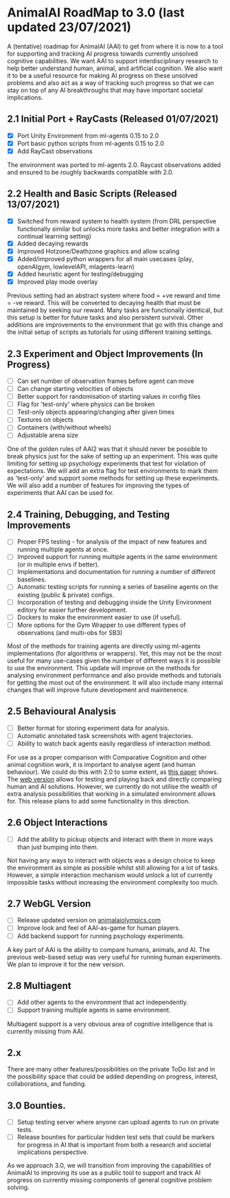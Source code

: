 # AnimalAI RoadMap to 3.0 (last updated 23/07/2021)

A (tentative) roadmap for AnimalAI (AAI) to get from where it is now to a tool for supporting and tracking AI progress towards currently unsolved cognitive capabilities. We want AAI to support interdisciplinary research to help better understand human, animal, and artificial cognition. We also want it to be a useful resource for making AI progress on these unsolved problems and also act as a way of tracking such progress so that we can stay on top of any AI breakthroughs that may have important societal implications.

## 2.1 Initial Port + RayCasts (Released 01/07/2021)

- [x] Port Unity Environment from ml-agents 0.15 to 2.0
- [x] Port basic python scripts from ml-agents 0.15 to 2.0
- [x] Add RayCast observations

The environment was ported to ml-agents 2.0. Raycast observations added and ensured to be roughly backwards compatible with 2.0.

## 2.2 Health and Basic Scripts (Released 13/07/2021)

- [x] Switched from reward system to health system (from DRL perspective functionally similar but unlocks more tasks and better integration with a continual learning setting)
- [x] Added decaying rewards
- [x] Improved Hotzone/Deathzone graphics and allow scaling
- [x] Added/improved python wrappers for all main usecases (play, openAIgym, lowlevelAPI, mlagents-learn)
- [x] Added heuristic agent for testing/debugging
- [x] Improved play mode overlay

Previous setting had an abstract system where food = +ve reward and time = -ve reward. This will be converted to decaying health that must be maintained by seeking our reward. Many tasks are functionally identical, but this setup is better for future tasks and also persistent survival. Other additions are improvements to the environment that go with this change and the initial setup of scripts as tutorials for using different training settings.

## 2.3 Experiment and Object Improvements (In Progress)

- [ ] Can set number of observation frames before agent can move
- [ ] Can change starting velocities of objects
- [ ] Better support for randomisation of starting values in config files
- [ ] Flag for 'test-only' where physics can be broken
- [ ] Test-only objects appearing/changing after given times
- [ ] Textures on objects
- [ ] Containers (with/without wheels)
- [ ] Adjustable arena size

One of the golden rules of AAI2 was that it should never be possible to break physics just for the sake of setting up an experiment. This was quite limiting for setting up psychology experiments that test for violation of expectations. We will add an extra flag for test environments to mark them as 'test-only' and support some methods for setting up these experiments. We will also add a number of features for improving the types of experiments that AAI can be used for.


## 2.4 Training, Debugging, and Testing Improvements

- [ ] Proper FPS testing - for analysis of the impact of new features and running multiple agents at once.
- [ ] Improved support for running multiple agents in the same environment (or in multiple envs if better).
- [ ] Implementations and documentation for running a number of different baselines.
- [ ] Automatic testing scripts for running a series of baseline agents on the existing (public & private) configs.
- [ ] Incorporation of testing and debugging inside the Unity Environment editory for easier further development. 
- [ ] Dockers to make the environment easier to use (if useful). 
- [ ] More options for the Gym Wrapper to use different types of observations (and multi-obs for SB3)

Most of the methods for training agents are directly using ml-agents implementations (for algorithms or wrappers). Yet, this may not be the most useful for many use-cases given the number of different ways it is possible to use the environment. This update will improve on the methods for analysing environment performance and also provide methods and tutorials for getting the most out of the environment. It will also include many internal changes that will improve future development and maintenence.

## 2.5 Behavioural Analysis

- [ ] Better format for storing experiment data for analysis.
- [ ] Automatic annotated task screenshots with agent trajectories.
- [ ] Ability to watch back agents easily regardless of interaction method.

For use as a proper comparison with Comparative Cognition and other animal cognition work, it is important to analyse agent (and human behaviour). We could do this with 2.0 to some extent, as [this paper](https://psyarxiv.com/me3xy) shows. The [web version](http://animalaiolympics.com/AAI/) allows for testing and playing back and directly comparing human and AI solutions. However, we currently do not utilise the wealth of extra analysis possibilities that working in a simulated environment allows for. This release plans to add some functionality in this direction.

## 2.6 Object Interactions

- [ ] Add the ability to pickup objects and interact with them in more ways than just bumping into them.

Not having any ways to interact with objects was a design choice to keep the environment as simple as possible whilst still allowing for a lot of tasks. However, a simple interaction mechanism would unlock a lot of currently impossible tasks without increasing the environment complexity too much.

## 2.7 WebGL Version

- [ ] Release updated version on [animalaiolympics.com](http://animalaiolympics.com/AAI/)
- [ ] Improve look and feel of AAI-as-game for human players.
- [ ] Add backend support for running psychology experiments.

A key part of AAI is the ability to compare humans, animals, and AI. The previous web-based setup was very useful for running human experiments. We plan to improve it for the new version.

## 2.8 Multiagent

- [ ] Add other agents to the environment that act independently.
- [ ] Support training multiple agents in same environment. 

Multiagent support is a very obvious area of cognitive intelligence that is currently missing from AAI. 

## 2.x

There are many other features/possibilities on the private ToDo list and in the possibility space that could be added depending on progress, interest, collaborations, and funding.

## 3.0 Bounties.

- [ ] Setup testing server where anyone can upload agents to run on private tests.
- [ ] Release bounties for particular hidden test sets that could be markers for progress in AI that is important from both a research and societal implications perspective. 

As we approach 3.0, we will transition from improving the capabilities of AnimalAI to improving its use as a public tool to support and track AI progress on currently missing components of general cognitive problem solving. 

